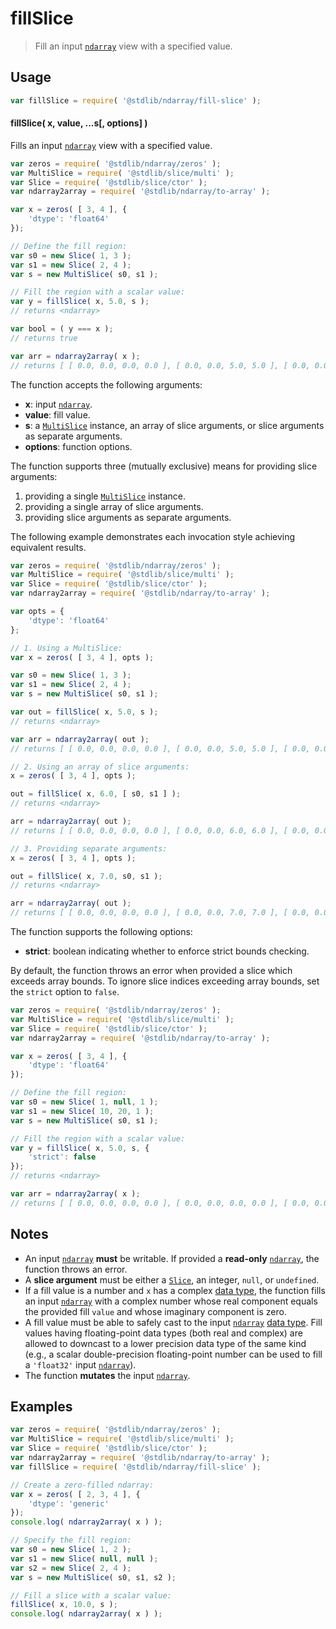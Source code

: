 <!--

@license Apache-2.0

Copyright (c) 2025 The Stdlib Authors.

Licensed under the Apache License, Version 2.0 (the "License");
you may not use this file except in compliance with the License.
You may obtain a copy of the License at

   http://www.apache.org/licenses/LICENSE-2.0

Unless required by applicable law or agreed to in writing, software
distributed under the License is distributed on an "AS IS" BASIS,
WITHOUT WARRANTIES OR CONDITIONS OF ANY KIND, either express or implied.
See the License for the specific language governing permissions and
limitations under the License.

-->

# fillSlice

> Fill an input [`ndarray`][@stdlib/ndarray/ctor] view with a specified value.

<section class="intro">

</section>

<!-- /.intro -->

<section class="usage">

## Usage

```javascript
var fillSlice = require( '@stdlib/ndarray/fill-slice' );
```

#### fillSlice( x, value, ...s\[, options] )

Fills an input [`ndarray`][@stdlib/ndarray/ctor] view with a specified value.

```javascript
var zeros = require( '@stdlib/ndarray/zeros' );
var MultiSlice = require( '@stdlib/slice/multi' );
var Slice = require( '@stdlib/slice/ctor' );
var ndarray2array = require( '@stdlib/ndarray/to-array' );

var x = zeros( [ 3, 4 ], {
    'dtype': 'float64'
});

// Define the fill region:
var s0 = new Slice( 1, 3 );
var s1 = new Slice( 2, 4 );
var s = new MultiSlice( s0, s1 );

// Fill the region with a scalar value:
var y = fillSlice( x, 5.0, s );
// returns <ndarray>

var bool = ( y === x );
// returns true

var arr = ndarray2array( x );
// returns [ [ 0.0, 0.0, 0.0, 0.0 ], [ 0.0, 0.0, 5.0, 5.0 ], [ 0.0, 0.0, 5.0, 5.0 ] ]
```

The function accepts the following arguments:

-   **x**: input [`ndarray`][@stdlib/ndarray/ctor].
-   **value**: fill value.
-   **s**: a [`MultiSlice`][@stdlib/slice/multi] instance, an array of slice arguments, or slice arguments as separate arguments.
-   **options**: function options.

The function supports three (mutually exclusive) means for providing slice arguments:

1.  providing a single [`MultiSlice`][@stdlib/slice/multi] instance.
2.  providing a single array of slice arguments.
3.  providing slice arguments as separate arguments.

The following example demonstrates each invocation style achieving equivalent results.

```javascript
var zeros = require( '@stdlib/ndarray/zeros' );
var MultiSlice = require( '@stdlib/slice/multi' );
var Slice = require( '@stdlib/slice/ctor' );
var ndarray2array = require( '@stdlib/ndarray/to-array' );

var opts = {
    'dtype': 'float64'
};

// 1. Using a MultiSlice:
var x = zeros( [ 3, 4 ], opts );

var s0 = new Slice( 1, 3 );
var s1 = new Slice( 2, 4 );
var s = new MultiSlice( s0, s1 );

var out = fillSlice( x, 5.0, s );
// returns <ndarray>

var arr = ndarray2array( out );
// returns [ [ 0.0, 0.0, 0.0, 0.0 ], [ 0.0, 0.0, 5.0, 5.0 ], [ 0.0, 0.0, 5.0, 5.0 ] ]

// 2. Using an array of slice arguments:
x = zeros( [ 3, 4 ], opts );

out = fillSlice( x, 6.0, [ s0, s1 ] );
// returns <ndarray>

arr = ndarray2array( out );
// returns [ [ 0.0, 0.0, 0.0, 0.0 ], [ 0.0, 0.0, 6.0, 6.0 ], [ 0.0, 0.0, 6.0, 6.0 ] ]

// 3. Providing separate arguments:
x = zeros( [ 3, 4 ], opts );

out = fillSlice( x, 7.0, s0, s1 );
// returns <ndarray>

arr = ndarray2array( out );
// returns [ [ 0.0, 0.0, 0.0, 0.0 ], [ 0.0, 0.0, 7.0, 7.0 ], [ 0.0, 0.0, 7.0, 7.0 ] ]
```

The function supports the following options:

-   **strict**: boolean indicating whether to enforce strict bounds checking.

By default, the function throws an error when provided a slice which exceeds array bounds. To ignore slice indices exceeding array bounds, set the `strict` option to `false`.

```javascript
var zeros = require( '@stdlib/ndarray/zeros' );
var MultiSlice = require( '@stdlib/slice/multi' );
var Slice = require( '@stdlib/slice/ctor' );
var ndarray2array = require( '@stdlib/ndarray/to-array' );

var x = zeros( [ 3, 4 ], {
    'dtype': 'float64'
});

// Define the fill region:
var s0 = new Slice( 1, null, 1 );
var s1 = new Slice( 10, 20, 1 );
var s = new MultiSlice( s0, s1 );

// Fill the region with a scalar value:
var y = fillSlice( x, 5.0, s, {
    'strict': false
});
// returns <ndarray>

var arr = ndarray2array( x );
// returns [ [ 0.0, 0.0, 0.0, 0.0 ], [ 0.0, 0.0, 0.0, 0.0 ], [ 0.0, 0.0, 0.0, 0.0 ] ]
```

</section>

<!-- /.usage -->

<section class="notes">

## Notes

-   An input [`ndarray`][@stdlib/ndarray/ctor] **must** be writable. If provided a **read-only** [`ndarray`][@stdlib/ndarray/ctor], the function throws an error.
-   A **slice argument** must be either a [`Slice`][@stdlib/slice/ctor], an integer, `null`, or `undefined`.
-   If a fill value is a number and `x` has a complex [data type][@stdlib/ndarray/dtypes], the function fills an input [`ndarray`][@stdlib/ndarray/ctor] with a complex number whose real component equals the provided fill `value` and whose imaginary component is zero.
-   A fill value must be able to safely cast to the input [`ndarray`][@stdlib/ndarray/ctor] [data type][@stdlib/ndarray/dtypes]. Fill values having floating-point data types (both real and complex) are allowed to downcast to a lower precision data type of the same kind (e.g., a scalar double-precision floating-point number can be used to fill a `'float32'` input [`ndarray`][@stdlib/ndarray/ctor]).
-   The function **mutates** the input [`ndarray`][@stdlib/ndarray/ctor].

</section>

<!-- /.notes -->

<section class="examples">

## Examples

<!-- eslint no-undef: "error" -->

```javascript
var zeros = require( '@stdlib/ndarray/zeros' );
var MultiSlice = require( '@stdlib/slice/multi' );
var Slice = require( '@stdlib/slice/ctor' );
var ndarray2array = require( '@stdlib/ndarray/to-array' );
var fillSlice = require( '@stdlib/ndarray/fill-slice' );

// Create a zero-filled ndarray:
var x = zeros( [ 2, 3, 4 ], {
    'dtype': 'generic'
});
console.log( ndarray2array( x ) );

// Specify the fill region:
var s0 = new Slice( 1, 2 );
var s1 = new Slice( null, null );
var s2 = new Slice( 2, 4 );
var s = new MultiSlice( s0, s1, s2 );

// Fill a slice with a scalar value:
fillSlice( x, 10.0, s );
console.log( ndarray2array( x ) );
```

</section>

<!-- /.examples -->

<!-- Section for related `stdlib` packages. Do not manually edit this section, as it is automatically populated. -->

<section class="related">

</section>

<!-- /.related -->

<section class="links">

[@stdlib/slice/multi]: https://github.com/stdlib-js/slice-multi

[@stdlib/slice/ctor]: https://github.com/stdlib-js/slice-ctor

[@stdlib/ndarray/ctor]: https://github.com/stdlib-js/ndarray/tree/main/ctor

[@stdlib/ndarray/dtypes]: https://github.com/stdlib-js/ndarray/tree/main/dtypes

</section>

<!-- /.links -->
